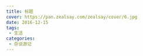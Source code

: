 ```yaml
---
title: 标题
cover: https://pan.zealsay.com/zealsay/cover/6.jpg
date: 2016-12-15
tags:
 - 生活
categories: 
 - 杂谈游记
---
```




